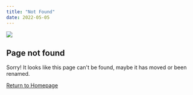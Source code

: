```yaml
---
title: "Not Found"
date: 2022-05-05
---
```


 ![](images/Not-found.webp) 

## Page not found

Sorry! It looks like this page can't be found, maybe it has moved or been renamed.

[Return to Homepage](/)

